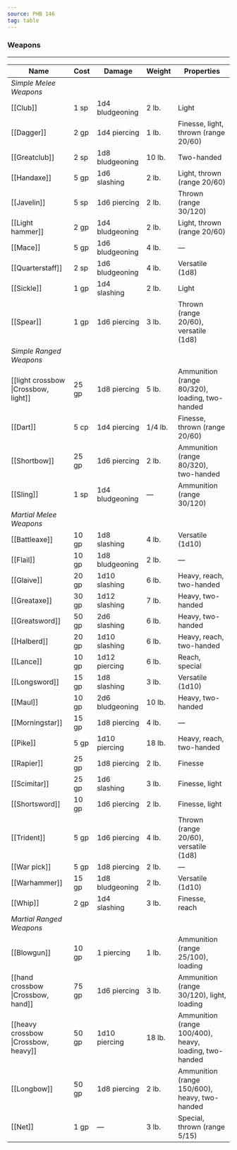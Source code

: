 ```yaml
---
source: PHB 146
tag: table
---
```


### Weapons
---
|Name|Cost|Damage|Weight|Properties|
|------|---|----|---|------|
|_Simple Melee Weapons_|||||
|[[Club]]|1 sp|1d4 bludgeoning|2 lb.|Light|
|[[Dagger]]|2 gp|1d4 piercing|1 lb.|Finesse, light, thrown (range 20/60)|
|[[Greatclub]]|2 sp|1d8 bludgeoning|10 lb.|Two-handed|
|[[Handaxe]]|5 gp|1d6 slashing|2 lb.|Light, thrown (range 20/60)|
|[[Javelin]]|5 sp|1d6 piercing|2 lb.|Thrown (range 30/120)|
|[[Light hammer]]|2 gp|1d4 bludgeoning|2 lb.|Light, thrown (range 20/60)|
|[[Mace]]|5 gp|1d6 bludgeoning|4 lb.|—|
|[[Quarterstaff]]|2 sp|1d6 bludgeoning|4 lb.|Versatile (1d8)|
|[[Sickle]]|1 gp|1d4 slashing|2 lb.|Light|
|[[Spear]]|1 gp|1d6 piercing|3 lb.|Thrown (range 20/60), versatile (1d8)|
|_Simple Ranged Weapons_|||||
|[[light crossbow \|Crossbow, light]]|25 gp|1d8 piercing|5 lb.|Ammunition (range 80/320), loading, two-handed|
|[[Dart]]|5 cp|1d4 piercing|1/4 lb.|Finesse, thrown (range 20/60)|
|[[Shortbow]]|25 gp|1d6 piercing|2 lb.|Ammunition (range 80/320), two-handed|
|[[Sling]]|1 sp|1d4 bludgeoning|—|Ammunition (range 30/120)|
|_Martial Melee Weapons_|||||
|[[Battleaxe]]|10 gp|1d8 slashing|4 lb.|Versatile (1d10)|
|[[Flail]]|10 gp|1d8 bludgeoning|2 lb.|—|
|[[Glaive]]|20 gp|1d10 slashing|6 lb.|Heavy, reach, two-handed|
|[[Greataxe]]|30 gp|1d12 slashing|7 lb.|Heavy, two-handed|
|[[Greatsword]]|50 gp|2d6 slashing|6 lb.|Heavy, two-handed|
|[[Halberd]]|20 gp|1d10 slashing|6 lb.|Heavy, reach, two-handed|
|[[Lance]]|10 gp|1d12 piercing|6 lb.|Reach, special|
|[[Longsword]]|15 gp|1d8 slashing|3 lb.|Versatile (1d10)|
|[[Maul]]|10 gp|2d6 bludgeoning|10 lb.|Heavy, two-handed|
|[[Morningstar]]|15 gp|1d8 piercing|4 lb.|—|
|[[Pike]]|5 gp|1d10 piercing|18 lb.|Heavy, reach, two-handed|
|[[Rapier]]|25 gp|1d8 piercing|2 lb.|Finesse|
|[[Scimitar]]|25 gp|1d6 slashing|3 lb.|Finesse, light|
|[[Shortsword]]|10 gp|1d6 piercing|2 lb.|Finesse, light|
|[[Trident]]|5 gp|1d6 piercing|4 lb.|Thrown (range 20/60), versatile (1d8)|
|[[War pick]]|5 gp|1d8 piercing|2 lb.|—|
|[[Warhammer]]|15 gp|1d8 bludgeoning|2 lb.|Versatile (1d10)|
|[[Whip]]|2 gp|1d4 slashing|3 lb.|Finesse, reach|
|_Martial Ranged Weapons_|||||
|[[Blowgun]]|10 gp|1 piercing|1 lb.|Ammunition (range 25/100), loading|
|[[hand crossbow \|Crossbow, hand]]|75 gp|1d6 piercing|3 lb.|Ammunition (range 30/120), light, loading|
|[[heavy crossbow \|Crossbow, heavy]]|50 gp|1d10 piercing|18 lb.|Ammunition (range 100/400), heavy, loading, two-handed|
|[[Longbow]]|50 gp|1d8 piercing|2 lb.|Ammunition (range 150/600), heavy, two-handed|
|[[Net]]|1 gp|—|3 lb.|Special, thrown (range 5/15)|
